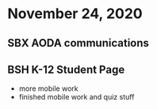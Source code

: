 # November 24, 2020

## SBX AODA communications

## BSH K-12 Student Page
- more mobile work
- finished mobile work and quiz stuff
